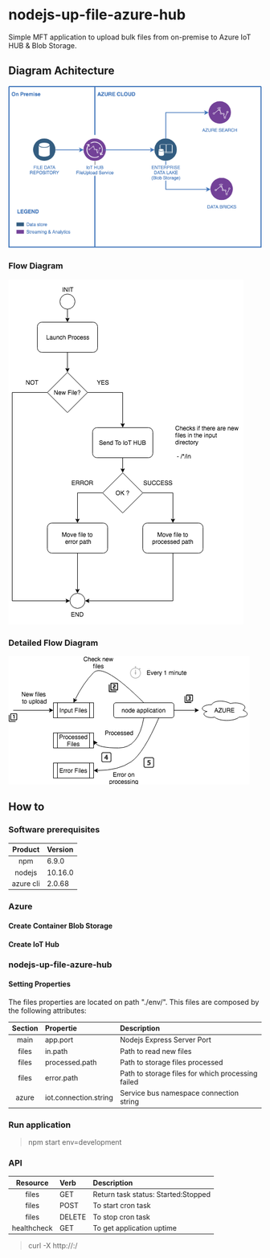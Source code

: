 # nodejs-up-file-azure-hub

Simple MFT application to upload bulk files from on-premise to Azure IoT HUB &amp; Blob Storage.

## Diagram Achitecture

![Hig-Level Architecture](public/images/architecture.png "Architecture Diagram")

### Flow Diagram

![Hig-Level Flow](public/images/flow_diagram.png "Flow Diagram")

### Detailed Flow Diagram

![Hig-Level Flow](public/images/detailed_flow_diagram.png "Flow Diagram")

## How to

### Software prerequisites

| Product         | Version                |
|:---------------:|:-----------------------|
| npm             | 6.9.0                  |   
| nodejs          | 10.16.0                | 
| azure cli       | 2.0.68                 |

### Azure

#### Create Container Blob Storage

#### Create IoT Hub

### nodejs-up-file-azure-hub

#### Setting Properties

The files properties are located on path "./env/". This files are composed by the following attributes:

| Section         | Propertie              | Description                                        | 
|:---------------:|:-----------------------|:---------------------------------------------------|
| main            | app.port               | Nodejs Express Server  Port                        |     
| files           | in.path                | Path to read new files                             |  
| files           | processed.path         | Path to storage files processed                    | 
| files           | error.path             | Path to storage files for which processing failed  | 
| azure           | iot.connection.string  | Service bus namespace connection string            | 

### Run application

> npm start env=development 

### API

| Resource        | Verb                   | Description                                        | 
|:---------------:|:-----------------------|:---------------------------------------------------|
| files           | GET                    | Return task status: Started:Stopped                |     
| files           | POST                   | To start cron task                                 |  
| files           | DELETE                 | To stop cron task                                  | 
| healthcheck     | GET                    | To get application uptime                          |


> curl -X <Verv> http://<url>:<port>/<Resource>
